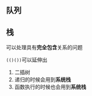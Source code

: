## 队列



## 栈

可以处理具有**完全包含**关系的问题



`(()())`可以延伸出

1. 二插树
2. 递归的时候会用到**系统栈**
3. 函数执行的时候也会用到**系统栈**
